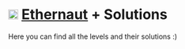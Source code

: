 # <img src="https://7795250.fs1.hubspotusercontent-na1.net/hub/7795250/hubfs/OZ_logo_color%20(3)-1.png?width=300&height=47&name=OZ_logo_color%20(3)-1.png" height=20> [Ethernaut](https://ethernaut.openzeppelin.com/) + Solutions 

Here you can find all the levels and their solutions :)
